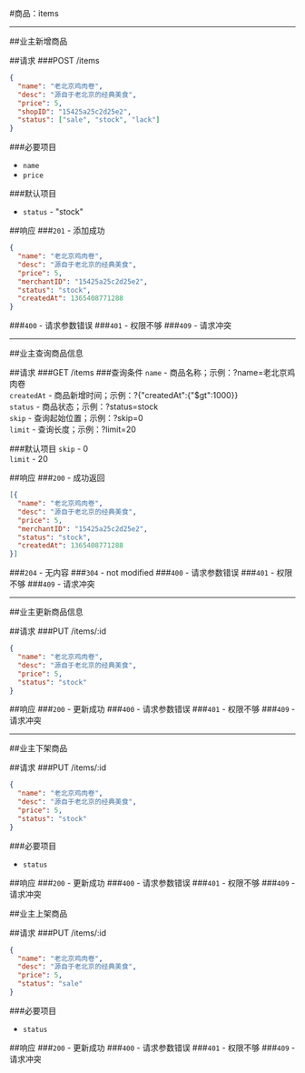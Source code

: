 #商品：items
***
##业主新增商品

##请求
###POST /items

```json
{
  "name": "老北京鸡肉卷",
  "desc": "源自于老北京的经典美食",
  "price": 5,
  "shopID": "15425a25c2d25e2",
  "status": ["sale", "stock", "lack"]
}
```
###必要项目
* `name`  
* `price`  

###默认项目
* `status` - "stock"  


##响应
###`201` - 添加成功
```json
{
  "name": "老北京鸡肉卷",
  "desc": "源自于老北京的经典美食",
  "price": 5,
  "merchantID": "15425a25c2d25e2",
  "status": "stock",
  "createdAt": 1365408771288
}
```
###`400` - 请求参数错误
###`401` - 权限不够
###`409` - 请求冲突
***


##业主查询商品信息

##请求
###GET /items
###查询条件
`name` - 商品名称；示例：?name=老北京鸡肉卷  
`createdAt` - 商品新增时间；示例：?{"createdAt":{"$gt":1000}}  
`status` - 商品状态；示例：?status=stock  
`skip` - 查询起始位置；示例：?skip=0  
`limit` - 查询长度；示例：?limit=20  

###默认项目
`skip` - 0  
`limit` - 20  

##响应
###`200` - 成功返回
```json
[{
  "name": "老北京鸡肉卷",
  "desc": "源自于老北京的经典美食",
  "price": 5,
  "merchantID": "15425a25c2d25e2",
  "status": "stock",
  "createdAt": 1365408771288
}]
```
###`204` - 无内容
###`304` - not modified
###`400` - 请求参数错误
###`401` - 权限不够
###`409` - 请求冲突
***


##业主更新商品信息

##请求
###PUT /items/:id

```json
{
  "name": "老北京鸡肉卷",
  "desc": "源自于老北京的经典美食",
  "price": 5,
  "status": "stock"
}
```


##响应
###`200` - 更新成功
###`400` - 请求参数错误
###`401` - 权限不够
###`409` - 请求冲突
***


##业主下架商品

##请求
###PUT /items/:id

```json
{
  "name": "老北京鸡肉卷",
  "desc": "源自于老北京的经典美食",
  "price": 5,
  "status": "stock"
}
```
###必要项目
* `status`  

##响应
###`200` - 更新成功
###`400` - 请求参数错误
###`401` - 权限不够
###`409` - 请求冲突


##业主上架商品

##请求
###PUT /items/:id

```json
{
  "name": "老北京鸡肉卷",
  "desc": "源自于老北京的经典美食",
  "price": 5,
  "status": "sale"
}
```
###必要项目
* `status`  

##响应
###`200` - 更新成功
###`400` - 请求参数错误
###`401` - 权限不够
###`409` - 请求冲突
